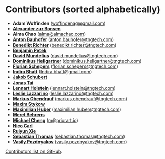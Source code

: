 <!--
SPDX-FileCopyrightText: Meta Platforms, Inc. and its affiliates
SPDX-FileCopyrightText: TNG Technology Consulting GmbH <https://www.tngtech.com>

SPDX-License-Identifier: CC0-1.0
-->

# Contributors (sorted alphabetically)

- **Adam Woffinden** (<woffindenag@gmail.com>)
- **[Alexander zur Bonsen](https://github.com/alexzurbonsen)**
- **Alma Chao** (<alma@almachao.com>)
- **[Anton Bauhofer](https://github.com/antonbauhofer)** (<anton.bauhofer@tngtech.com>)
- **[Benedikt Richter](https://github.com/benedikt-richter)** (<benedikt.richter@tngtech.com>)
- **[Benjamin Petek](https://github.com/b-petek)**
- **[David Mundelius](https://github.com/davidmundelius)** (<david.mundelius@tngtech.com>)
- **[Dominikus Hellgartner](https://github.com/Hellgartner)** (<dominikus.hellgartner@tngtech.com>)
- **[Florian Schepers](https://github.com/FlorianSchepers)** (<florian.schepers@tngtech.com>)
- **[Indira Bhatt](https://github.com/indirabhatt)** (<Indira.bhatt@gmail.com>)
- **[Jakob Schubert](https://github.com/JakobSchubert)**
- **[Jonas Tai](https://github.com/jonas-tai)**
- **[Lennart Holstein](https://github.com/lennartclaas)** (<lennart.holstein@tngtech.com>)
- **[Leslie Lazzarino](https://github.com/leslielazzarino)** (<leslie.lazzarino@tngtech.com>)
- **[Markus Obendrauf](https://github.com/MarkusObendrauf)** (<markus.obendrauf@tngtech.com>)
- **[Maxim Stykow](https://github.com/mstykow)**
- **[Maximilian Huber](https://github.com/maxhbr)** (<maximilian.huber@tngtech.com>)
- **[Meret Behrens](https://github.com/meretp)**
- **[Michael Cheng](https://github.com/syotfs)** (<m@priorart.io>)
- **[Nico Carl](https://github.com/nicarl)**
- **[Ruiyun Xie](https://github.com/mayayunx)**
- **[Sebastian Thomas](https://github.com/sebathomas)** (<sebastian.thomas@tngtech.com>)
- **[Vasily Pozdnyakov](https://github.com/vasily-pozdnyakov)** (<vasily.pozdnyakov@tngtech.com>)

[Contributors list on GitHub](https://github.com/opossum-tool/OpossumUI/contributors).
